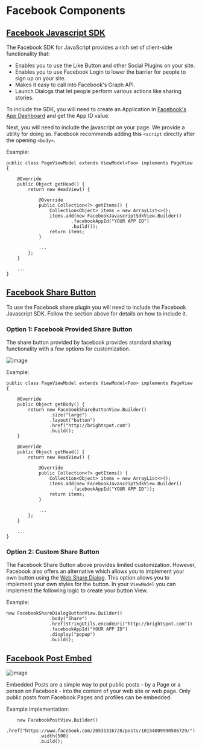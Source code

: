 # Facebook Components

## [Facebook Javascript SDK](https://developers.facebook.com/docs/javascript/quickstart)

The Facebook SDK for JavaScript provides a rich set of client-side functionality that:

* Enables you to use the Like Button and other Social Plugins on your site.
* Enables you to use Facebook Login to lower the barrier for people to sign up on your site.
* Makes it easy to call into Facebook's Graph API.
* Launch Dialogs that let people perform various actions like sharing stories.

To include the SDK, you will need to create an Application in [Facebook's App Dashboard](https://developers.facebook.com/apps) and get the App ID value.

Next, you will need to include the javascript on your page. We provide a utility for doing so. Facebook recommends adding this `<script` directly after the opening `<body>`.

Example: 

```
public class PageViewModel extends ViewModel<Foo> implements PageView {

    @Override
    public Object getHead() {
        return new HeadView() {

            @Override
            public Collection<?> getItems() {
                Collection<Object> items = new ArrayList<>();
                items.add(new FacebookJavascriptSdkView.Builder()
                        .facebookAppId("YOUR APP ID")
                        .build());
                return items;
            }

            ...
        };
    }

    ...
}
```

## [Facebook Share Button](https://developers.facebook.com/docs/plugins/share-button)

To use the Facebook share plugin you will need to include the Facebook Javascript SDK. Follow the section above for details on how to include it.

### Option 1: Facebook Provided Share Button

The share button provided by facebook provides standard sharing functionality with a few options for customization.

![image](https://cloud.githubusercontent.com/assets/1299507/17573490/a4f1e24e-5f28-11e6-8543-69fa40d98199.png)

Example:

```
public class PageViewModel extends ViewModel<Foo> implements PageView {

    @Override
    public Object getBody() {
        return new FacebookShareButtonView.Builder()
                .size("large")
                .layout("button")
                .href("http://brightspot.com")
                .build();
    }

    @Override
    public Object getHead() {
        return new HeadView() {

            @Override
            public Collection<?> getItems() {
                Collection<Object> items = new ArrayList<>();
                items.add(new FacebookJavascriptSdkView.Builder()
                        .facebookAppId("YOUR APP ID"));
                return items;
            }

            ...
        };
    }

    ...
}
```

### Option 2: Custom Share Button

The Facebook Share Button above provides limited customization. However, Facebook also offers an alternative which allows you to implement your own button
using the [Web Share Dialog](https://developers.facebook.com/docs/sharing/reference/share-dialog#advancedtopics). This option allows you to implement your own styles
for the button. In your `ViewModel` you can implement the following logic to create your button View.

Example:

```
new FacebookShareDialogButtonView.Builder()
                .body("Share")
                .href(StringUtils.encodeUri("http://brightspot.com"))
                .facebookAppId("YOUR APP ID")
                .display("popup")
                .build();
```

## [Facebook Post Embed](https://developers.facebook.com/docs/plugins/embedded-posts)

![image](https://cloud.githubusercontent.com/assets/1299507/21621964/5eb6b962-d1c9-11e6-8f81-b5c2b06fd503.png)

Embedded Posts are a simple way to put public posts - by a Page or a person on Facebook - into the content of your web site or web page. Only public posts from Facebook Pages and profiles can be embedded.

Example implementation:

```
    new FacebookPostView.Builder()
            .href("https://www.facebook.com/20531316728/posts/10154009990506729/")
            .width(500)
            .build();
```
